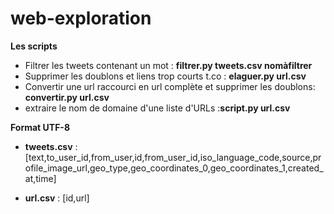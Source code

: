 # web-exploration



**Les scripts**

- Filtrer les tweets contenant un mot : **filtrer.py tweets.csv nomàfiltrer**
- Supprimer les doublons et liens trop courts t.co :  **elaguer.py url.csv**
- Convertir une url raccourci en url complète et supprimer les doublons: **convertir.py url.csv**
- extraire le nom de domaine d'une liste d'URLs :**script.py url.csv**

**Format UTF-8**


- **tweets.csv** : [text,to_user_id,from_user,id,from_user_id,iso_language_code,source,profile_image_url,geo_type,geo_coordinates_0,geo_coordinates_1,created_at,time]

- **url.csv** : [id,url]
